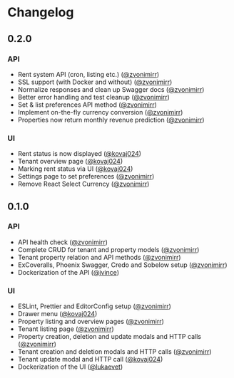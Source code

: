 # Changelog

## 0.2.0
### API
- Rent system API (cron, listing etc.) ([@zvonimirr](https://github.com/zvonimirr))
- SSL support (with Docker and without) ([@zvonimirr](https://github.com/zvonimirr))
- Normalize responses and clean up Swagger docs ([@zvonimirr](https://github.com/zvonimirr))
- Better error handling and test cleanup ([@zvonimirr](https://github.com/zvonimirr))
- Set & list preferences API method ([@zvonimirr](https://github.com/zvonimirr))
- Implement on-the-fly currency conversion ([@zvonimirr](https://github.com/zvonimirr))
- Properties now return monthly revenue prediction ([@zvonimirr](https://github.com/zvonimirr))

### UI
- Rent status is now displayed ([@kovaj024](https://github.com/kovaj024))
- Tenant overview page ([@kovaj024](https://github.com/kovaj024))
- Marking rent status via UI ([@kovaj024](https://github.com/kovaj024))
- Settings page to set preferences ([@zvonimirr](https://github.com/zvonimirr))
- Remove React Select Currency ([@zvonimirr](https://github.com/zvonimirr))

## 0.1.0

### API
- API health check ([@zvonimirr](https://github.com/zvonimirr))
- Complete CRUD for tenant and property models ([@zvonimirr](https://github.com/zvonimirr))
- Tenant property relation and API methods ([@zvonimirr](https://github.com/zvonimirr))
- ExCoveralls, Phoenix Swagger, Credo and Sobelow setup ([@zvonimirr](https://github.com/zvonimirr))
- Dockerization of the API ([@jvince](https://github.com/jvince))

### UI
- ESLint, Prettier and EditorConfig setup ([@zvonimirr](https://github.com/zvonimirr))
- Drawer menu ([@kovaj024](https://github.com/kovaj024))
- Property listing and overview pages ([@zvonimirr](https://github.com/zvonimirr))
- Tenant listing page ([@zvonimirr](https://github.com/zvonimirr))
- Property creation, deletion and update modals and HTTP calls ([@zvonimirr](https://github.com/zvonimirr))
- Tenant creation and deletion modals and HTTP calls ([@zvonimirr](https://github.com/zvonimirr))
- Tenant update modal and HTTP call ([@kovaj024](https://github.com/kovaj024))
- Dockerization of the UI ([@lukaevet](https://github.com/lukaevet))
